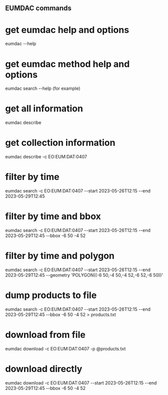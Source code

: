 ## EUMDAC commands

# get eumdac help and options
eumdac --help

# get eumdac method help and options
eumdac search --help (for example)

# get all information
eumdac describe

# get collection information
eumdac describe -c EO:EUM:DAT:0407

# filter by time
eumdac search -c EO:EUM:DAT:0407 --start 2023-05-26T12:15 --end 2023-05-29T12:45

# filter by time and bbox
eumdac search -c EO:EUM:DAT:0407 --start 2023-05-26T12:15 --end 2023-05-29T12:45 --bbox -6 50 -4 52

# filter by time and polygon
eumdac search -c EO:EUM:DAT:0407 --start 2023-05-26T12:15 --end 2023-05-29T12:45 --geometry 'POLYGON((-6 50,-4 50,-4 52,-6 52,-6 50))'

# dump products to file
eumdac search -c EO:EUM:DAT:0407 --start 2023-05-26T12:15 --end 2023-05-29T12:45 --bbox -6 50 -4 52 > products.txt

# download from file
eumdac download -c EO:EUM:DAT:0407 -p @products.txt

# download directly
eumdac download -c EO:EUM:DAT:0407 --start 2023-05-26T12:15 --end 2023-05-29T12:45 --bbox -6 50 -4 52
